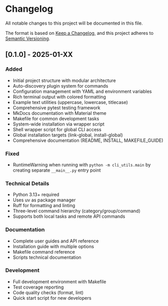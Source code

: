 # Changelog

All notable changes to this project will be documented in this file.

The format is based on [Keep a Changelog](https://keepachangelog.com/en/1.0.0/),
and this project adheres to [Semantic Versioning](https://semver.org/spec/v2.0.0.html).

## [0.1.0] - 2025-01-XX

### Added
- Initial project structure with modular architecture
- Auto-discovery plugin system for commands
- Configuration management with YAML and environment variables
- Rich terminal output with colored formatting
- Example text utilities (uppercase, lowercase, titlecase)
- Comprehensive pytest testing framework
- MkDocs documentation with Material theme
- Makefile for common development tasks
- System-wide installation via wrapper script
- Shell wrapper script for global CLI access
- Global installation targets (link-global, install-global)
- Comprehensive documentation (README, INSTALL, MAKEFILE_GUIDE)

### Fixed
- RuntimeWarning when running with `python -m cli_utils.main` by creating separate `__main__.py` entry point

### Technical Details
- Python 3.13+ required
- Uses uv as package manager
- Ruff for formatting and linting
- Three-level command hierarchy (category/group/command)
- Supports both local tasks and remote API commands

### Documentation
- Complete user guides and API reference
- Installation guide with multiple options
- Makefile command reference
- Scripts technical documentation

### Development
- Full development environment with Makefile
- Test coverage reporting
- Code quality checks (format, lint)
- Quick start script for new developers

